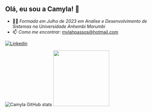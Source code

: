 ## Olá, eu sou a Camyla!  👋

- 👩‍🎓 *Formada em Julho de 2023 em Analise e Desenvolvimento de Sistemas na Universidade Anhembi Morumbi*
- 📫 *Como me encontrar:* mylahpassos@hotmail.com

[![Linkedin](https://img.shields.io/badge/LinkedIn-0077B5?style=for-the-badge&logo=linkedin&logoColor=white)](https://www.linkedin.com/in/camyla-passos-286519a0/)

![Camyla GitHub stats](https://github-readme-stats.vercel.app/api?username=CamylaPassos&show_icons=true&theme=tokyonight)
<img height="180em" src="https://github-readme-stats.vercel.app/api/top-langs/?username=CamylaPassos&layout=compact&langs_count=7&theme=tokyonight"/>
